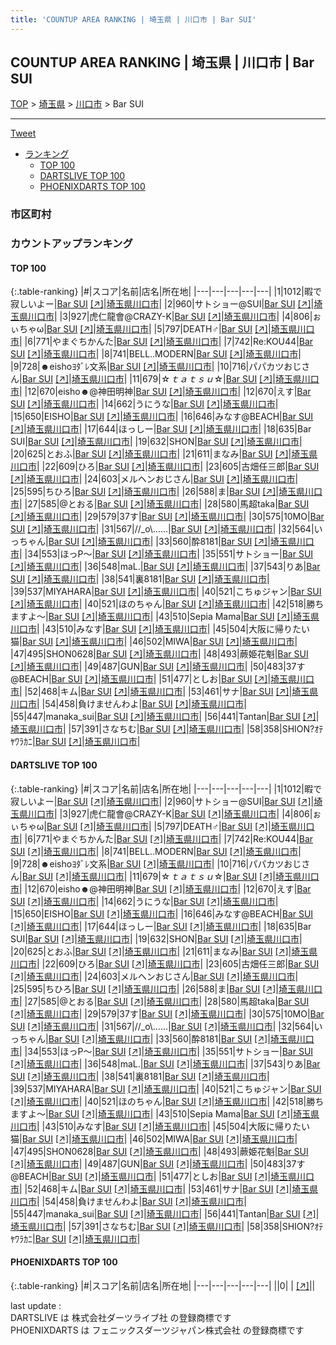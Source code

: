 ```yaml
---
title: 'COUNTUP AREA RANKING | 埼玉県 | 川口市 | Bar SUI'
---
```

## COUNTUP AREA RANKING | 埼玉県 | 川口市 | Bar SUI

[TOP](/darts/rank/) > [埼玉県](/darts/rank/埼玉県/) > [川口市](/darts/rank/埼玉県/川口市/) > Bar SUI

___

<a href="https://twitter.com/share?ref_src=twsrc%5Etfw" data-text="COUNTUP AREA RANKING | 埼玉県川口市Bar SUI" class="twitter-share-button" data-hashtags="DARTSLIVE,PHOENIXDARTS,darts,ダーツ" data-show-count="false">Tweet</a>

* [ランキング](#カウントアップランキング)
    * [TOP 100](#top-100)
    * [DARTSLIVE TOP 100](#dartslive-top-100)
    * [PHOENIXDARTS TOP 100](#phoenixdarts-top-100)

### 市区町村

<ul>

</ul>

### カウントアップランキング

#### TOP 100



{:.table-ranking}
|#|スコア|名前|店名|所在地|
|---|---|---|---|---|
|1|1012|<span class="rank-name-dl">暇で寂しいよー</span>|<a href="/darts/rank/shops/5ec405877f5d0fa525d56fb0e5c39bac.html">Bar SUI</a> <a href="https://search.dartslive.com/jp/shop/5ec405877f5d0fa525d56fb0e5c39bac">[↗]</a>|<a href="/darts/rank/埼玉県/川口市">埼玉県川口市</a>|
|2|960|<span class="rank-name-dl">サトショー@SUI</span>|<a href="/darts/rank/shops/5ec405877f5d0fa525d56fb0e5c39bac.html">Bar SUI</a> <a href="https://search.dartslive.com/jp/shop/5ec405877f5d0fa525d56fb0e5c39bac">[↗]</a>|<a href="/darts/rank/埼玉県/川口市">埼玉県川口市</a>|
|3|927|<span class="rank-name-dl">虎仁龍會@CRAZY-K</span>|<a href="/darts/rank/shops/5ec405877f5d0fa525d56fb0e5c39bac.html">Bar SUI</a> <a href="https://search.dartslive.com/jp/shop/5ec405877f5d0fa525d56fb0e5c39bac">[↗]</a>|<a href="/darts/rank/埼玉県/川口市">埼玉県川口市</a>|
|4|806|<span class="rank-name-dl">ぉぃちゃω</span>|<a href="/darts/rank/shops/5ec405877f5d0fa525d56fb0e5c39bac.html">Bar SUI</a> <a href="https://search.dartslive.com/jp/shop/5ec405877f5d0fa525d56fb0e5c39bac">[↗]</a>|<a href="/darts/rank/埼玉県/川口市">埼玉県川口市</a>|
|5|797|<span class="rank-name-dl">DEATH♂</span>|<a href="/darts/rank/shops/5ec405877f5d0fa525d56fb0e5c39bac.html">Bar SUI</a> <a href="https://search.dartslive.com/jp/shop/5ec405877f5d0fa525d56fb0e5c39bac">[↗]</a>|<a href="/darts/rank/埼玉県/川口市">埼玉県川口市</a>|
|6|771|<span class="rank-name-dl">やまぐちかんた</span>|<a href="/darts/rank/shops/5ec405877f5d0fa525d56fb0e5c39bac.html">Bar SUI</a> <a href="https://search.dartslive.com/jp/shop/5ec405877f5d0fa525d56fb0e5c39bac">[↗]</a>|<a href="/darts/rank/埼玉県/川口市">埼玉県川口市</a>|
|7|742|<span class="rank-name-dl">Re:KOU44</span>|<a href="/darts/rank/shops/5ec405877f5d0fa525d56fb0e5c39bac.html">Bar SUI</a> <a href="https://search.dartslive.com/jp/shop/5ec405877f5d0fa525d56fb0e5c39bac">[↗]</a>|<a href="/darts/rank/埼玉県/川口市">埼玉県川口市</a>|
|8|741|<span class="rank-name-dl">BELL..MODERN</span>|<a href="/darts/rank/shops/5ec405877f5d0fa525d56fb0e5c39bac.html">Bar SUI</a> <a href="https://search.dartslive.com/jp/shop/5ec405877f5d0fa525d56fb0e5c39bac">[↗]</a>|<a href="/darts/rank/埼玉県/川口市">埼玉県川口市</a>|
|9|728|<span class="rank-name-dl">☻eishoﾖﾀﾞﾚ文系</span>|<a href="/darts/rank/shops/5ec405877f5d0fa525d56fb0e5c39bac.html">Bar SUI</a> <a href="https://search.dartslive.com/jp/shop/5ec405877f5d0fa525d56fb0e5c39bac">[↗]</a>|<a href="/darts/rank/埼玉県/川口市">埼玉県川口市</a>|
|10|716|<span class="rank-name-dl">パパカツおじさん</span>|<a href="/darts/rank/shops/5ec405877f5d0fa525d56fb0e5c39bac.html">Bar SUI</a> <a href="https://search.dartslive.com/jp/shop/5ec405877f5d0fa525d56fb0e5c39bac">[↗]</a>|<a href="/darts/rank/埼玉県/川口市">埼玉県川口市</a>|
|11|679|<span class="rank-name-dl">☆*ｔａｔｓｕ*☆</span>|<a href="/darts/rank/shops/5ec405877f5d0fa525d56fb0e5c39bac.html">Bar SUI</a> <a href="https://search.dartslive.com/jp/shop/5ec405877f5d0fa525d56fb0e5c39bac">[↗]</a>|<a href="/darts/rank/埼玉県/川口市">埼玉県川口市</a>|
|12|670|<span class="rank-name-dl">eisho☻@神田明神</span>|<a href="/darts/rank/shops/5ec405877f5d0fa525d56fb0e5c39bac.html">Bar SUI</a> <a href="https://search.dartslive.com/jp/shop/5ec405877f5d0fa525d56fb0e5c39bac">[↗]</a>|<a href="/darts/rank/埼玉県/川口市">埼玉県川口市</a>|
|12|670|<span class="rank-name-dl">えす</span>|<a href="/darts/rank/shops/5ec405877f5d0fa525d56fb0e5c39bac.html">Bar SUI</a> <a href="https://search.dartslive.com/jp/shop/5ec405877f5d0fa525d56fb0e5c39bac">[↗]</a>|<a href="/darts/rank/埼玉県/川口市">埼玉県川口市</a>|
|14|662|<span class="rank-name-dl">うにうな</span>|<a href="/darts/rank/shops/5ec405877f5d0fa525d56fb0e5c39bac.html">Bar SUI</a> <a href="https://search.dartslive.com/jp/shop/5ec405877f5d0fa525d56fb0e5c39bac">[↗]</a>|<a href="/darts/rank/埼玉県/川口市">埼玉県川口市</a>|
|15|650|<span class="rank-name-dl">EISHO</span>|<a href="/darts/rank/shops/5ec405877f5d0fa525d56fb0e5c39bac.html">Bar SUI</a> <a href="https://search.dartslive.com/jp/shop/5ec405877f5d0fa525d56fb0e5c39bac">[↗]</a>|<a href="/darts/rank/埼玉県/川口市">埼玉県川口市</a>|
|16|646|<span class="rank-name-dl">みなす@BEACH</span>|<a href="/darts/rank/shops/5ec405877f5d0fa525d56fb0e5c39bac.html">Bar SUI</a> <a href="https://search.dartslive.com/jp/shop/5ec405877f5d0fa525d56fb0e5c39bac">[↗]</a>|<a href="/darts/rank/埼玉県/川口市">埼玉県川口市</a>|
|17|644|<span class="rank-name-dl">ほっしー</span>|<a href="/darts/rank/shops/5ec405877f5d0fa525d56fb0e5c39bac.html">Bar SUI</a> <a href="https://search.dartslive.com/jp/shop/5ec405877f5d0fa525d56fb0e5c39bac">[↗]</a>|<a href="/darts/rank/埼玉県/川口市">埼玉県川口市</a>|
|18|635|<span class="rank-name-dl">Bar SUI</span>|<a href="/darts/rank/shops/5ec405877f5d0fa525d56fb0e5c39bac.html">Bar SUI</a> <a href="https://search.dartslive.com/jp/shop/5ec405877f5d0fa525d56fb0e5c39bac">[↗]</a>|<a href="/darts/rank/埼玉県/川口市">埼玉県川口市</a>|
|19|632|<span class="rank-name-dl">SHON</span>|<a href="/darts/rank/shops/5ec405877f5d0fa525d56fb0e5c39bac.html">Bar SUI</a> <a href="https://search.dartslive.com/jp/shop/5ec405877f5d0fa525d56fb0e5c39bac">[↗]</a>|<a href="/darts/rank/埼玉県/川口市">埼玉県川口市</a>|
|20|625|<span class="rank-name-dl">とおふ</span>|<a href="/darts/rank/shops/5ec405877f5d0fa525d56fb0e5c39bac.html">Bar SUI</a> <a href="https://search.dartslive.com/jp/shop/5ec405877f5d0fa525d56fb0e5c39bac">[↗]</a>|<a href="/darts/rank/埼玉県/川口市">埼玉県川口市</a>|
|21|611|<span class="rank-name-dl">まなみ</span>|<a href="/darts/rank/shops/5ec405877f5d0fa525d56fb0e5c39bac.html">Bar SUI</a> <a href="https://search.dartslive.com/jp/shop/5ec405877f5d0fa525d56fb0e5c39bac">[↗]</a>|<a href="/darts/rank/埼玉県/川口市">埼玉県川口市</a>|
|22|609|<span class="rank-name-dl">ひろ</span>|<a href="/darts/rank/shops/5ec405877f5d0fa525d56fb0e5c39bac.html">Bar SUI</a> <a href="https://search.dartslive.com/jp/shop/5ec405877f5d0fa525d56fb0e5c39bac">[↗]</a>|<a href="/darts/rank/埼玉県/川口市">埼玉県川口市</a>|
|23|605|<span class="rank-name-dl">古畑任三郎</span>|<a href="/darts/rank/shops/5ec405877f5d0fa525d56fb0e5c39bac.html">Bar SUI</a> <a href="https://search.dartslive.com/jp/shop/5ec405877f5d0fa525d56fb0e5c39bac">[↗]</a>|<a href="/darts/rank/埼玉県/川口市">埼玉県川口市</a>|
|24|603|<span class="rank-name-dl">メルヘンおじさん</span>|<a href="/darts/rank/shops/5ec405877f5d0fa525d56fb0e5c39bac.html">Bar SUI</a> <a href="https://search.dartslive.com/jp/shop/5ec405877f5d0fa525d56fb0e5c39bac">[↗]</a>|<a href="/darts/rank/埼玉県/川口市">埼玉県川口市</a>|
|25|595|<span class="rank-name-dl">ちひろ</span>|<a href="/darts/rank/shops/5ec405877f5d0fa525d56fb0e5c39bac.html">Bar SUI</a> <a href="https://search.dartslive.com/jp/shop/5ec405877f5d0fa525d56fb0e5c39bac">[↗]</a>|<a href="/darts/rank/埼玉県/川口市">埼玉県川口市</a>|
|26|588|<span class="rank-name-dl">ま</span>|<a href="/darts/rank/shops/5ec405877f5d0fa525d56fb0e5c39bac.html">Bar SUI</a> <a href="https://search.dartslive.com/jp/shop/5ec405877f5d0fa525d56fb0e5c39bac">[↗]</a>|<a href="/darts/rank/埼玉県/川口市">埼玉県川口市</a>|
|27|585|<span class="rank-name-dl">@とおる</span>|<a href="/darts/rank/shops/5ec405877f5d0fa525d56fb0e5c39bac.html">Bar SUI</a> <a href="https://search.dartslive.com/jp/shop/5ec405877f5d0fa525d56fb0e5c39bac">[↗]</a>|<a href="/darts/rank/埼玉県/川口市">埼玉県川口市</a>|
|28|580|<span class="rank-name-dl">馬超taka</span>|<a href="/darts/rank/shops/5ec405877f5d0fa525d56fb0e5c39bac.html">Bar SUI</a> <a href="https://search.dartslive.com/jp/shop/5ec405877f5d0fa525d56fb0e5c39bac">[↗]</a>|<a href="/darts/rank/埼玉県/川口市">埼玉県川口市</a>|
|29|579|<span class="rank-name-dl">37す</span>|<a href="/darts/rank/shops/5ec405877f5d0fa525d56fb0e5c39bac.html">Bar SUI</a> <a href="https://search.dartslive.com/jp/shop/5ec405877f5d0fa525d56fb0e5c39bac">[↗]</a>|<a href="/darts/rank/埼玉県/川口市">埼玉県川口市</a>|
|30|575|<span class="rank-name-dl">10MO</span>|<a href="/darts/rank/shops/5ec405877f5d0fa525d56fb0e5c39bac.html">Bar SUI</a> <a href="https://search.dartslive.com/jp/shop/5ec405877f5d0fa525d56fb0e5c39bac">[↗]</a>|<a href="/darts/rank/埼玉県/川口市">埼玉県川口市</a>|
|31|567|<span class="rank-name-dl">//_o\……</span>|<a href="/darts/rank/shops/5ec405877f5d0fa525d56fb0e5c39bac.html">Bar SUI</a> <a href="https://search.dartslive.com/jp/shop/5ec405877f5d0fa525d56fb0e5c39bac">[↗]</a>|<a href="/darts/rank/埼玉県/川口市">埼玉県川口市</a>|
|32|564|<span class="rank-name-dl">いっちゃん</span>|<a href="/darts/rank/shops/5ec405877f5d0fa525d56fb0e5c39bac.html">Bar SUI</a> <a href="https://search.dartslive.com/jp/shop/5ec405877f5d0fa525d56fb0e5c39bac">[↗]</a>|<a href="/darts/rank/埼玉県/川口市">埼玉県川口市</a>|
|33|560|<span class="rank-name-dl">酔8181</span>|<a href="/darts/rank/shops/5ec405877f5d0fa525d56fb0e5c39bac.html">Bar SUI</a> <a href="https://search.dartslive.com/jp/shop/5ec405877f5d0fa525d56fb0e5c39bac">[↗]</a>|<a href="/darts/rank/埼玉県/川口市">埼玉県川口市</a>|
|34|553|<span class="rank-name-dl">ほっP〜</span>|<a href="/darts/rank/shops/5ec405877f5d0fa525d56fb0e5c39bac.html">Bar SUI</a> <a href="https://search.dartslive.com/jp/shop/5ec405877f5d0fa525d56fb0e5c39bac">[↗]</a>|<a href="/darts/rank/埼玉県/川口市">埼玉県川口市</a>|
|35|551|<span class="rank-name-dl">サトショー</span>|<a href="/darts/rank/shops/5ec405877f5d0fa525d56fb0e5c39bac.html">Bar SUI</a> <a href="https://search.dartslive.com/jp/shop/5ec405877f5d0fa525d56fb0e5c39bac">[↗]</a>|<a href="/darts/rank/埼玉県/川口市">埼玉県川口市</a>|
|36|548|<span class="rank-name-dl">maL.</span>|<a href="/darts/rank/shops/5ec405877f5d0fa525d56fb0e5c39bac.html">Bar SUI</a> <a href="https://search.dartslive.com/jp/shop/5ec405877f5d0fa525d56fb0e5c39bac">[↗]</a>|<a href="/darts/rank/埼玉県/川口市">埼玉県川口市</a>|
|37|543|<span class="rank-name-dl">りあ</span>|<a href="/darts/rank/shops/5ec405877f5d0fa525d56fb0e5c39bac.html">Bar SUI</a> <a href="https://search.dartslive.com/jp/shop/5ec405877f5d0fa525d56fb0e5c39bac">[↗]</a>|<a href="/darts/rank/埼玉県/川口市">埼玉県川口市</a>|
|38|541|<span class="rank-name-dl">裏8181</span>|<a href="/darts/rank/shops/5ec405877f5d0fa525d56fb0e5c39bac.html">Bar SUI</a> <a href="https://search.dartslive.com/jp/shop/5ec405877f5d0fa525d56fb0e5c39bac">[↗]</a>|<a href="/darts/rank/埼玉県/川口市">埼玉県川口市</a>|
|39|537|<span class="rank-name-dl">MIYAHARA</span>|<a href="/darts/rank/shops/5ec405877f5d0fa525d56fb0e5c39bac.html">Bar SUI</a> <a href="https://search.dartslive.com/jp/shop/5ec405877f5d0fa525d56fb0e5c39bac">[↗]</a>|<a href="/darts/rank/埼玉県/川口市">埼玉県川口市</a>|
|40|521|<span class="rank-name-dl">こちゅジャン</span>|<a href="/darts/rank/shops/5ec405877f5d0fa525d56fb0e5c39bac.html">Bar SUI</a> <a href="https://search.dartslive.com/jp/shop/5ec405877f5d0fa525d56fb0e5c39bac">[↗]</a>|<a href="/darts/rank/埼玉県/川口市">埼玉県川口市</a>|
|40|521|<span class="rank-name-dl">ほのちゃん</span>|<a href="/darts/rank/shops/5ec405877f5d0fa525d56fb0e5c39bac.html">Bar SUI</a> <a href="https://search.dartslive.com/jp/shop/5ec405877f5d0fa525d56fb0e5c39bac">[↗]</a>|<a href="/darts/rank/埼玉県/川口市">埼玉県川口市</a>|
|42|518|<span class="rank-name-dl">勝ちますよ〜</span>|<a href="/darts/rank/shops/5ec405877f5d0fa525d56fb0e5c39bac.html">Bar SUI</a> <a href="https://search.dartslive.com/jp/shop/5ec405877f5d0fa525d56fb0e5c39bac">[↗]</a>|<a href="/darts/rank/埼玉県/川口市">埼玉県川口市</a>|
|43|510|<span class="rank-name-dl">Sepia Mama</span>|<a href="/darts/rank/shops/5ec405877f5d0fa525d56fb0e5c39bac.html">Bar SUI</a> <a href="https://search.dartslive.com/jp/shop/5ec405877f5d0fa525d56fb0e5c39bac">[↗]</a>|<a href="/darts/rank/埼玉県/川口市">埼玉県川口市</a>|
|43|510|<span class="rank-name-dl">みなす</span>|<a href="/darts/rank/shops/5ec405877f5d0fa525d56fb0e5c39bac.html">Bar SUI</a> <a href="https://search.dartslive.com/jp/shop/5ec405877f5d0fa525d56fb0e5c39bac">[↗]</a>|<a href="/darts/rank/埼玉県/川口市">埼玉県川口市</a>|
|45|504|<span class="rank-name-dl">大阪に帰りたい猫</span>|<a href="/darts/rank/shops/5ec405877f5d0fa525d56fb0e5c39bac.html">Bar SUI</a> <a href="https://search.dartslive.com/jp/shop/5ec405877f5d0fa525d56fb0e5c39bac">[↗]</a>|<a href="/darts/rank/埼玉県/川口市">埼玉県川口市</a>|
|46|502|<span class="rank-name-dl">MIWA</span>|<a href="/darts/rank/shops/5ec405877f5d0fa525d56fb0e5c39bac.html">Bar SUI</a> <a href="https://search.dartslive.com/jp/shop/5ec405877f5d0fa525d56fb0e5c39bac">[↗]</a>|<a href="/darts/rank/埼玉県/川口市">埼玉県川口市</a>|
|47|495|<span class="rank-name-dl">SHON0628</span>|<a href="/darts/rank/shops/5ec405877f5d0fa525d56fb0e5c39bac.html">Bar SUI</a> <a href="https://search.dartslive.com/jp/shop/5ec405877f5d0fa525d56fb0e5c39bac">[↗]</a>|<a href="/darts/rank/埼玉県/川口市">埼玉県川口市</a>|
|48|493|<span class="rank-name-dl">蕨姫花魁</span>|<a href="/darts/rank/shops/5ec405877f5d0fa525d56fb0e5c39bac.html">Bar SUI</a> <a href="https://search.dartslive.com/jp/shop/5ec405877f5d0fa525d56fb0e5c39bac">[↗]</a>|<a href="/darts/rank/埼玉県/川口市">埼玉県川口市</a>|
|49|487|<span class="rank-name-dl">GUN</span>|<a href="/darts/rank/shops/5ec405877f5d0fa525d56fb0e5c39bac.html">Bar SUI</a> <a href="https://search.dartslive.com/jp/shop/5ec405877f5d0fa525d56fb0e5c39bac">[↗]</a>|<a href="/darts/rank/埼玉県/川口市">埼玉県川口市</a>|
|50|483|<span class="rank-name-dl">37す@BEACH</span>|<a href="/darts/rank/shops/5ec405877f5d0fa525d56fb0e5c39bac.html">Bar SUI</a> <a href="https://search.dartslive.com/jp/shop/5ec405877f5d0fa525d56fb0e5c39bac">[↗]</a>|<a href="/darts/rank/埼玉県/川口市">埼玉県川口市</a>|
|51|477|<span class="rank-name-dl">としお</span>|<a href="/darts/rank/shops/5ec405877f5d0fa525d56fb0e5c39bac.html">Bar SUI</a> <a href="https://search.dartslive.com/jp/shop/5ec405877f5d0fa525d56fb0e5c39bac">[↗]</a>|<a href="/darts/rank/埼玉県/川口市">埼玉県川口市</a>|
|52|468|<span class="rank-name-dl">キム</span>|<a href="/darts/rank/shops/5ec405877f5d0fa525d56fb0e5c39bac.html">Bar SUI</a> <a href="https://search.dartslive.com/jp/shop/5ec405877f5d0fa525d56fb0e5c39bac">[↗]</a>|<a href="/darts/rank/埼玉県/川口市">埼玉県川口市</a>|
|53|461|<span class="rank-name-dl">サナ</span>|<a href="/darts/rank/shops/5ec405877f5d0fa525d56fb0e5c39bac.html">Bar SUI</a> <a href="https://search.dartslive.com/jp/shop/5ec405877f5d0fa525d56fb0e5c39bac">[↗]</a>|<a href="/darts/rank/埼玉県/川口市">埼玉県川口市</a>|
|54|458|<span class="rank-name-dl">負けませんわよ</span>|<a href="/darts/rank/shops/5ec405877f5d0fa525d56fb0e5c39bac.html">Bar SUI</a> <a href="https://search.dartslive.com/jp/shop/5ec405877f5d0fa525d56fb0e5c39bac">[↗]</a>|<a href="/darts/rank/埼玉県/川口市">埼玉県川口市</a>|
|55|447|<span class="rank-name-dl">manaka_sui</span>|<a href="/darts/rank/shops/5ec405877f5d0fa525d56fb0e5c39bac.html">Bar SUI</a> <a href="https://search.dartslive.com/jp/shop/5ec405877f5d0fa525d56fb0e5c39bac">[↗]</a>|<a href="/darts/rank/埼玉県/川口市">埼玉県川口市</a>|
|56|441|<span class="rank-name-dl">Tantan</span>|<a href="/darts/rank/shops/5ec405877f5d0fa525d56fb0e5c39bac.html">Bar SUI</a> <a href="https://search.dartslive.com/jp/shop/5ec405877f5d0fa525d56fb0e5c39bac">[↗]</a>|<a href="/darts/rank/埼玉県/川口市">埼玉県川口市</a>|
|57|391|<span class="rank-name-dl">さなちむ</span>|<a href="/darts/rank/shops/5ec405877f5d0fa525d56fb0e5c39bac.html">Bar SUI</a> <a href="https://search.dartslive.com/jp/shop/5ec405877f5d0fa525d56fb0e5c39bac">[↗]</a>|<a href="/darts/rank/埼玉県/川口市">埼玉県川口市</a>|
|58|358|<span class="rank-name-dl">SHION?ｵﾃﾔﾜﾗｶﾆ</span>|<a href="/darts/rank/shops/5ec405877f5d0fa525d56fb0e5c39bac.html">Bar SUI</a> <a href="https://search.dartslive.com/jp/shop/5ec405877f5d0fa525d56fb0e5c39bac">[↗]</a>|<a href="/darts/rank/埼玉県/川口市">埼玉県川口市</a>|


#### DARTSLIVE TOP 100



{:.table-ranking}
|#|スコア|名前|店名|所在地|
|---|---|---|---|---|
|1|1012|<span class="rank-name-dl">暇で寂しいよー</span>|<a href="/darts/rank/shops/5ec405877f5d0fa525d56fb0e5c39bac.html">Bar SUI</a> <a href="https://search.dartslive.com/jp/shop/5ec405877f5d0fa525d56fb0e5c39bac">[↗]</a>|<a href="/darts/rank/埼玉県/川口市">埼玉県川口市</a>|
|2|960|<span class="rank-name-dl">サトショー@SUI</span>|<a href="/darts/rank/shops/5ec405877f5d0fa525d56fb0e5c39bac.html">Bar SUI</a> <a href="https://search.dartslive.com/jp/shop/5ec405877f5d0fa525d56fb0e5c39bac">[↗]</a>|<a href="/darts/rank/埼玉県/川口市">埼玉県川口市</a>|
|3|927|<span class="rank-name-dl">虎仁龍會@CRAZY-K</span>|<a href="/darts/rank/shops/5ec405877f5d0fa525d56fb0e5c39bac.html">Bar SUI</a> <a href="https://search.dartslive.com/jp/shop/5ec405877f5d0fa525d56fb0e5c39bac">[↗]</a>|<a href="/darts/rank/埼玉県/川口市">埼玉県川口市</a>|
|4|806|<span class="rank-name-dl">ぉぃちゃω</span>|<a href="/darts/rank/shops/5ec405877f5d0fa525d56fb0e5c39bac.html">Bar SUI</a> <a href="https://search.dartslive.com/jp/shop/5ec405877f5d0fa525d56fb0e5c39bac">[↗]</a>|<a href="/darts/rank/埼玉県/川口市">埼玉県川口市</a>|
|5|797|<span class="rank-name-dl">DEATH♂</span>|<a href="/darts/rank/shops/5ec405877f5d0fa525d56fb0e5c39bac.html">Bar SUI</a> <a href="https://search.dartslive.com/jp/shop/5ec405877f5d0fa525d56fb0e5c39bac">[↗]</a>|<a href="/darts/rank/埼玉県/川口市">埼玉県川口市</a>|
|6|771|<span class="rank-name-dl">やまぐちかんた</span>|<a href="/darts/rank/shops/5ec405877f5d0fa525d56fb0e5c39bac.html">Bar SUI</a> <a href="https://search.dartslive.com/jp/shop/5ec405877f5d0fa525d56fb0e5c39bac">[↗]</a>|<a href="/darts/rank/埼玉県/川口市">埼玉県川口市</a>|
|7|742|<span class="rank-name-dl">Re:KOU44</span>|<a href="/darts/rank/shops/5ec405877f5d0fa525d56fb0e5c39bac.html">Bar SUI</a> <a href="https://search.dartslive.com/jp/shop/5ec405877f5d0fa525d56fb0e5c39bac">[↗]</a>|<a href="/darts/rank/埼玉県/川口市">埼玉県川口市</a>|
|8|741|<span class="rank-name-dl">BELL..MODERN</span>|<a href="/darts/rank/shops/5ec405877f5d0fa525d56fb0e5c39bac.html">Bar SUI</a> <a href="https://search.dartslive.com/jp/shop/5ec405877f5d0fa525d56fb0e5c39bac">[↗]</a>|<a href="/darts/rank/埼玉県/川口市">埼玉県川口市</a>|
|9|728|<span class="rank-name-dl">☻eishoﾖﾀﾞﾚ文系</span>|<a href="/darts/rank/shops/5ec405877f5d0fa525d56fb0e5c39bac.html">Bar SUI</a> <a href="https://search.dartslive.com/jp/shop/5ec405877f5d0fa525d56fb0e5c39bac">[↗]</a>|<a href="/darts/rank/埼玉県/川口市">埼玉県川口市</a>|
|10|716|<span class="rank-name-dl">パパカツおじさん</span>|<a href="/darts/rank/shops/5ec405877f5d0fa525d56fb0e5c39bac.html">Bar SUI</a> <a href="https://search.dartslive.com/jp/shop/5ec405877f5d0fa525d56fb0e5c39bac">[↗]</a>|<a href="/darts/rank/埼玉県/川口市">埼玉県川口市</a>|
|11|679|<span class="rank-name-dl">☆*ｔａｔｓｕ*☆</span>|<a href="/darts/rank/shops/5ec405877f5d0fa525d56fb0e5c39bac.html">Bar SUI</a> <a href="https://search.dartslive.com/jp/shop/5ec405877f5d0fa525d56fb0e5c39bac">[↗]</a>|<a href="/darts/rank/埼玉県/川口市">埼玉県川口市</a>|
|12|670|<span class="rank-name-dl">eisho☻@神田明神</span>|<a href="/darts/rank/shops/5ec405877f5d0fa525d56fb0e5c39bac.html">Bar SUI</a> <a href="https://search.dartslive.com/jp/shop/5ec405877f5d0fa525d56fb0e5c39bac">[↗]</a>|<a href="/darts/rank/埼玉県/川口市">埼玉県川口市</a>|
|12|670|<span class="rank-name-dl">えす</span>|<a href="/darts/rank/shops/5ec405877f5d0fa525d56fb0e5c39bac.html">Bar SUI</a> <a href="https://search.dartslive.com/jp/shop/5ec405877f5d0fa525d56fb0e5c39bac">[↗]</a>|<a href="/darts/rank/埼玉県/川口市">埼玉県川口市</a>|
|14|662|<span class="rank-name-dl">うにうな</span>|<a href="/darts/rank/shops/5ec405877f5d0fa525d56fb0e5c39bac.html">Bar SUI</a> <a href="https://search.dartslive.com/jp/shop/5ec405877f5d0fa525d56fb0e5c39bac">[↗]</a>|<a href="/darts/rank/埼玉県/川口市">埼玉県川口市</a>|
|15|650|<span class="rank-name-dl">EISHO</span>|<a href="/darts/rank/shops/5ec405877f5d0fa525d56fb0e5c39bac.html">Bar SUI</a> <a href="https://search.dartslive.com/jp/shop/5ec405877f5d0fa525d56fb0e5c39bac">[↗]</a>|<a href="/darts/rank/埼玉県/川口市">埼玉県川口市</a>|
|16|646|<span class="rank-name-dl">みなす@BEACH</span>|<a href="/darts/rank/shops/5ec405877f5d0fa525d56fb0e5c39bac.html">Bar SUI</a> <a href="https://search.dartslive.com/jp/shop/5ec405877f5d0fa525d56fb0e5c39bac">[↗]</a>|<a href="/darts/rank/埼玉県/川口市">埼玉県川口市</a>|
|17|644|<span class="rank-name-dl">ほっしー</span>|<a href="/darts/rank/shops/5ec405877f5d0fa525d56fb0e5c39bac.html">Bar SUI</a> <a href="https://search.dartslive.com/jp/shop/5ec405877f5d0fa525d56fb0e5c39bac">[↗]</a>|<a href="/darts/rank/埼玉県/川口市">埼玉県川口市</a>|
|18|635|<span class="rank-name-dl">Bar SUI</span>|<a href="/darts/rank/shops/5ec405877f5d0fa525d56fb0e5c39bac.html">Bar SUI</a> <a href="https://search.dartslive.com/jp/shop/5ec405877f5d0fa525d56fb0e5c39bac">[↗]</a>|<a href="/darts/rank/埼玉県/川口市">埼玉県川口市</a>|
|19|632|<span class="rank-name-dl">SHON</span>|<a href="/darts/rank/shops/5ec405877f5d0fa525d56fb0e5c39bac.html">Bar SUI</a> <a href="https://search.dartslive.com/jp/shop/5ec405877f5d0fa525d56fb0e5c39bac">[↗]</a>|<a href="/darts/rank/埼玉県/川口市">埼玉県川口市</a>|
|20|625|<span class="rank-name-dl">とおふ</span>|<a href="/darts/rank/shops/5ec405877f5d0fa525d56fb0e5c39bac.html">Bar SUI</a> <a href="https://search.dartslive.com/jp/shop/5ec405877f5d0fa525d56fb0e5c39bac">[↗]</a>|<a href="/darts/rank/埼玉県/川口市">埼玉県川口市</a>|
|21|611|<span class="rank-name-dl">まなみ</span>|<a href="/darts/rank/shops/5ec405877f5d0fa525d56fb0e5c39bac.html">Bar SUI</a> <a href="https://search.dartslive.com/jp/shop/5ec405877f5d0fa525d56fb0e5c39bac">[↗]</a>|<a href="/darts/rank/埼玉県/川口市">埼玉県川口市</a>|
|22|609|<span class="rank-name-dl">ひろ</span>|<a href="/darts/rank/shops/5ec405877f5d0fa525d56fb0e5c39bac.html">Bar SUI</a> <a href="https://search.dartslive.com/jp/shop/5ec405877f5d0fa525d56fb0e5c39bac">[↗]</a>|<a href="/darts/rank/埼玉県/川口市">埼玉県川口市</a>|
|23|605|<span class="rank-name-dl">古畑任三郎</span>|<a href="/darts/rank/shops/5ec405877f5d0fa525d56fb0e5c39bac.html">Bar SUI</a> <a href="https://search.dartslive.com/jp/shop/5ec405877f5d0fa525d56fb0e5c39bac">[↗]</a>|<a href="/darts/rank/埼玉県/川口市">埼玉県川口市</a>|
|24|603|<span class="rank-name-dl">メルヘンおじさん</span>|<a href="/darts/rank/shops/5ec405877f5d0fa525d56fb0e5c39bac.html">Bar SUI</a> <a href="https://search.dartslive.com/jp/shop/5ec405877f5d0fa525d56fb0e5c39bac">[↗]</a>|<a href="/darts/rank/埼玉県/川口市">埼玉県川口市</a>|
|25|595|<span class="rank-name-dl">ちひろ</span>|<a href="/darts/rank/shops/5ec405877f5d0fa525d56fb0e5c39bac.html">Bar SUI</a> <a href="https://search.dartslive.com/jp/shop/5ec405877f5d0fa525d56fb0e5c39bac">[↗]</a>|<a href="/darts/rank/埼玉県/川口市">埼玉県川口市</a>|
|26|588|<span class="rank-name-dl">ま</span>|<a href="/darts/rank/shops/5ec405877f5d0fa525d56fb0e5c39bac.html">Bar SUI</a> <a href="https://search.dartslive.com/jp/shop/5ec405877f5d0fa525d56fb0e5c39bac">[↗]</a>|<a href="/darts/rank/埼玉県/川口市">埼玉県川口市</a>|
|27|585|<span class="rank-name-dl">@とおる</span>|<a href="/darts/rank/shops/5ec405877f5d0fa525d56fb0e5c39bac.html">Bar SUI</a> <a href="https://search.dartslive.com/jp/shop/5ec405877f5d0fa525d56fb0e5c39bac">[↗]</a>|<a href="/darts/rank/埼玉県/川口市">埼玉県川口市</a>|
|28|580|<span class="rank-name-dl">馬超taka</span>|<a href="/darts/rank/shops/5ec405877f5d0fa525d56fb0e5c39bac.html">Bar SUI</a> <a href="https://search.dartslive.com/jp/shop/5ec405877f5d0fa525d56fb0e5c39bac">[↗]</a>|<a href="/darts/rank/埼玉県/川口市">埼玉県川口市</a>|
|29|579|<span class="rank-name-dl">37す</span>|<a href="/darts/rank/shops/5ec405877f5d0fa525d56fb0e5c39bac.html">Bar SUI</a> <a href="https://search.dartslive.com/jp/shop/5ec405877f5d0fa525d56fb0e5c39bac">[↗]</a>|<a href="/darts/rank/埼玉県/川口市">埼玉県川口市</a>|
|30|575|<span class="rank-name-dl">10MO</span>|<a href="/darts/rank/shops/5ec405877f5d0fa525d56fb0e5c39bac.html">Bar SUI</a> <a href="https://search.dartslive.com/jp/shop/5ec405877f5d0fa525d56fb0e5c39bac">[↗]</a>|<a href="/darts/rank/埼玉県/川口市">埼玉県川口市</a>|
|31|567|<span class="rank-name-dl">//_o\……</span>|<a href="/darts/rank/shops/5ec405877f5d0fa525d56fb0e5c39bac.html">Bar SUI</a> <a href="https://search.dartslive.com/jp/shop/5ec405877f5d0fa525d56fb0e5c39bac">[↗]</a>|<a href="/darts/rank/埼玉県/川口市">埼玉県川口市</a>|
|32|564|<span class="rank-name-dl">いっちゃん</span>|<a href="/darts/rank/shops/5ec405877f5d0fa525d56fb0e5c39bac.html">Bar SUI</a> <a href="https://search.dartslive.com/jp/shop/5ec405877f5d0fa525d56fb0e5c39bac">[↗]</a>|<a href="/darts/rank/埼玉県/川口市">埼玉県川口市</a>|
|33|560|<span class="rank-name-dl">酔8181</span>|<a href="/darts/rank/shops/5ec405877f5d0fa525d56fb0e5c39bac.html">Bar SUI</a> <a href="https://search.dartslive.com/jp/shop/5ec405877f5d0fa525d56fb0e5c39bac">[↗]</a>|<a href="/darts/rank/埼玉県/川口市">埼玉県川口市</a>|
|34|553|<span class="rank-name-dl">ほっP〜</span>|<a href="/darts/rank/shops/5ec405877f5d0fa525d56fb0e5c39bac.html">Bar SUI</a> <a href="https://search.dartslive.com/jp/shop/5ec405877f5d0fa525d56fb0e5c39bac">[↗]</a>|<a href="/darts/rank/埼玉県/川口市">埼玉県川口市</a>|
|35|551|<span class="rank-name-dl">サトショー</span>|<a href="/darts/rank/shops/5ec405877f5d0fa525d56fb0e5c39bac.html">Bar SUI</a> <a href="https://search.dartslive.com/jp/shop/5ec405877f5d0fa525d56fb0e5c39bac">[↗]</a>|<a href="/darts/rank/埼玉県/川口市">埼玉県川口市</a>|
|36|548|<span class="rank-name-dl">maL.</span>|<a href="/darts/rank/shops/5ec405877f5d0fa525d56fb0e5c39bac.html">Bar SUI</a> <a href="https://search.dartslive.com/jp/shop/5ec405877f5d0fa525d56fb0e5c39bac">[↗]</a>|<a href="/darts/rank/埼玉県/川口市">埼玉県川口市</a>|
|37|543|<span class="rank-name-dl">りあ</span>|<a href="/darts/rank/shops/5ec405877f5d0fa525d56fb0e5c39bac.html">Bar SUI</a> <a href="https://search.dartslive.com/jp/shop/5ec405877f5d0fa525d56fb0e5c39bac">[↗]</a>|<a href="/darts/rank/埼玉県/川口市">埼玉県川口市</a>|
|38|541|<span class="rank-name-dl">裏8181</span>|<a href="/darts/rank/shops/5ec405877f5d0fa525d56fb0e5c39bac.html">Bar SUI</a> <a href="https://search.dartslive.com/jp/shop/5ec405877f5d0fa525d56fb0e5c39bac">[↗]</a>|<a href="/darts/rank/埼玉県/川口市">埼玉県川口市</a>|
|39|537|<span class="rank-name-dl">MIYAHARA</span>|<a href="/darts/rank/shops/5ec405877f5d0fa525d56fb0e5c39bac.html">Bar SUI</a> <a href="https://search.dartslive.com/jp/shop/5ec405877f5d0fa525d56fb0e5c39bac">[↗]</a>|<a href="/darts/rank/埼玉県/川口市">埼玉県川口市</a>|
|40|521|<span class="rank-name-dl">こちゅジャン</span>|<a href="/darts/rank/shops/5ec405877f5d0fa525d56fb0e5c39bac.html">Bar SUI</a> <a href="https://search.dartslive.com/jp/shop/5ec405877f5d0fa525d56fb0e5c39bac">[↗]</a>|<a href="/darts/rank/埼玉県/川口市">埼玉県川口市</a>|
|40|521|<span class="rank-name-dl">ほのちゃん</span>|<a href="/darts/rank/shops/5ec405877f5d0fa525d56fb0e5c39bac.html">Bar SUI</a> <a href="https://search.dartslive.com/jp/shop/5ec405877f5d0fa525d56fb0e5c39bac">[↗]</a>|<a href="/darts/rank/埼玉県/川口市">埼玉県川口市</a>|
|42|518|<span class="rank-name-dl">勝ちますよ〜</span>|<a href="/darts/rank/shops/5ec405877f5d0fa525d56fb0e5c39bac.html">Bar SUI</a> <a href="https://search.dartslive.com/jp/shop/5ec405877f5d0fa525d56fb0e5c39bac">[↗]</a>|<a href="/darts/rank/埼玉県/川口市">埼玉県川口市</a>|
|43|510|<span class="rank-name-dl">Sepia Mama</span>|<a href="/darts/rank/shops/5ec405877f5d0fa525d56fb0e5c39bac.html">Bar SUI</a> <a href="https://search.dartslive.com/jp/shop/5ec405877f5d0fa525d56fb0e5c39bac">[↗]</a>|<a href="/darts/rank/埼玉県/川口市">埼玉県川口市</a>|
|43|510|<span class="rank-name-dl">みなす</span>|<a href="/darts/rank/shops/5ec405877f5d0fa525d56fb0e5c39bac.html">Bar SUI</a> <a href="https://search.dartslive.com/jp/shop/5ec405877f5d0fa525d56fb0e5c39bac">[↗]</a>|<a href="/darts/rank/埼玉県/川口市">埼玉県川口市</a>|
|45|504|<span class="rank-name-dl">大阪に帰りたい猫</span>|<a href="/darts/rank/shops/5ec405877f5d0fa525d56fb0e5c39bac.html">Bar SUI</a> <a href="https://search.dartslive.com/jp/shop/5ec405877f5d0fa525d56fb0e5c39bac">[↗]</a>|<a href="/darts/rank/埼玉県/川口市">埼玉県川口市</a>|
|46|502|<span class="rank-name-dl">MIWA</span>|<a href="/darts/rank/shops/5ec405877f5d0fa525d56fb0e5c39bac.html">Bar SUI</a> <a href="https://search.dartslive.com/jp/shop/5ec405877f5d0fa525d56fb0e5c39bac">[↗]</a>|<a href="/darts/rank/埼玉県/川口市">埼玉県川口市</a>|
|47|495|<span class="rank-name-dl">SHON0628</span>|<a href="/darts/rank/shops/5ec405877f5d0fa525d56fb0e5c39bac.html">Bar SUI</a> <a href="https://search.dartslive.com/jp/shop/5ec405877f5d0fa525d56fb0e5c39bac">[↗]</a>|<a href="/darts/rank/埼玉県/川口市">埼玉県川口市</a>|
|48|493|<span class="rank-name-dl">蕨姫花魁</span>|<a href="/darts/rank/shops/5ec405877f5d0fa525d56fb0e5c39bac.html">Bar SUI</a> <a href="https://search.dartslive.com/jp/shop/5ec405877f5d0fa525d56fb0e5c39bac">[↗]</a>|<a href="/darts/rank/埼玉県/川口市">埼玉県川口市</a>|
|49|487|<span class="rank-name-dl">GUN</span>|<a href="/darts/rank/shops/5ec405877f5d0fa525d56fb0e5c39bac.html">Bar SUI</a> <a href="https://search.dartslive.com/jp/shop/5ec405877f5d0fa525d56fb0e5c39bac">[↗]</a>|<a href="/darts/rank/埼玉県/川口市">埼玉県川口市</a>|
|50|483|<span class="rank-name-dl">37す@BEACH</span>|<a href="/darts/rank/shops/5ec405877f5d0fa525d56fb0e5c39bac.html">Bar SUI</a> <a href="https://search.dartslive.com/jp/shop/5ec405877f5d0fa525d56fb0e5c39bac">[↗]</a>|<a href="/darts/rank/埼玉県/川口市">埼玉県川口市</a>|
|51|477|<span class="rank-name-dl">としお</span>|<a href="/darts/rank/shops/5ec405877f5d0fa525d56fb0e5c39bac.html">Bar SUI</a> <a href="https://search.dartslive.com/jp/shop/5ec405877f5d0fa525d56fb0e5c39bac">[↗]</a>|<a href="/darts/rank/埼玉県/川口市">埼玉県川口市</a>|
|52|468|<span class="rank-name-dl">キム</span>|<a href="/darts/rank/shops/5ec405877f5d0fa525d56fb0e5c39bac.html">Bar SUI</a> <a href="https://search.dartslive.com/jp/shop/5ec405877f5d0fa525d56fb0e5c39bac">[↗]</a>|<a href="/darts/rank/埼玉県/川口市">埼玉県川口市</a>|
|53|461|<span class="rank-name-dl">サナ</span>|<a href="/darts/rank/shops/5ec405877f5d0fa525d56fb0e5c39bac.html">Bar SUI</a> <a href="https://search.dartslive.com/jp/shop/5ec405877f5d0fa525d56fb0e5c39bac">[↗]</a>|<a href="/darts/rank/埼玉県/川口市">埼玉県川口市</a>|
|54|458|<span class="rank-name-dl">負けませんわよ</span>|<a href="/darts/rank/shops/5ec405877f5d0fa525d56fb0e5c39bac.html">Bar SUI</a> <a href="https://search.dartslive.com/jp/shop/5ec405877f5d0fa525d56fb0e5c39bac">[↗]</a>|<a href="/darts/rank/埼玉県/川口市">埼玉県川口市</a>|
|55|447|<span class="rank-name-dl">manaka_sui</span>|<a href="/darts/rank/shops/5ec405877f5d0fa525d56fb0e5c39bac.html">Bar SUI</a> <a href="https://search.dartslive.com/jp/shop/5ec405877f5d0fa525d56fb0e5c39bac">[↗]</a>|<a href="/darts/rank/埼玉県/川口市">埼玉県川口市</a>|
|56|441|<span class="rank-name-dl">Tantan</span>|<a href="/darts/rank/shops/5ec405877f5d0fa525d56fb0e5c39bac.html">Bar SUI</a> <a href="https://search.dartslive.com/jp/shop/5ec405877f5d0fa525d56fb0e5c39bac">[↗]</a>|<a href="/darts/rank/埼玉県/川口市">埼玉県川口市</a>|
|57|391|<span class="rank-name-dl">さなちむ</span>|<a href="/darts/rank/shops/5ec405877f5d0fa525d56fb0e5c39bac.html">Bar SUI</a> <a href="https://search.dartslive.com/jp/shop/5ec405877f5d0fa525d56fb0e5c39bac">[↗]</a>|<a href="/darts/rank/埼玉県/川口市">埼玉県川口市</a>|
|58|358|<span class="rank-name-dl">SHION?ｵﾃﾔﾜﾗｶﾆ</span>|<a href="/darts/rank/shops/5ec405877f5d0fa525d56fb0e5c39bac.html">Bar SUI</a> <a href="https://search.dartslive.com/jp/shop/5ec405877f5d0fa525d56fb0e5c39bac">[↗]</a>|<a href="/darts/rank/埼玉県/川口市">埼玉県川口市</a>|


#### PHOENIXDARTS TOP 100



{:.table-ranking}
|#|スコア|名前|店名|所在地|
|---|---|---|---|---|
||0|<span class="rank-name-dl"> </span>|<a href="/darts/rank/shops/.html"></a> <a href="">[↗]</a>|<a href="/darts/rank//"></a>|


<div class="footer border-top border-gray-light mt-5 pt-3 text-right text-gray">
    last update : <span style="font-weight: italic" id="foot_last_modified"></span><br />
    DARTSLIVE は 株式会社ダーツライブ社 の登録商標です<br />
    PHOENIXDARTS は フェニックスダーツジャパン株式会社 の登録商標です<br />
</div>

<script src="https://cdnjs.cloudflare.com/ajax/libs/jquery.tablesorter/2.31.3/js/jquery.tablesorter.min.js" integrity="sha512-qzgd5cYSZcosqpzpn7zF2ZId8f/8CHmFKZ8j7mU4OUXTNRd5g+ZHBPsgKEwoqxCtdQvExE5LprwwPAgoicguNg==" crossorigin="anonymous" referrerpolicy="no-referrer"></script>
<link rel="stylesheet" href="https://cdnjs.cloudflare.com/ajax/libs/jquery.tablesorter/2.31.3/css/theme.default.min.css" integrity="sha512-wghhOJkjQX0Lh3NSWvNKeZ0ZpNn+SPVXX1Qyc9OCaogADktxrBiBdKGDoqVUOyhStvMBmJQ8ZdMHiR3wuEq8+w==" crossorigin="anonymous" referrerpolicy="no-referrer" />
<script>
$(function() {
    $(".table-ranking").tablesorter({sortList:[[0, 0]]});
    $("#foot_last_modified").text(formatDate(new Date(document.lastModified), 'yyyy-MM-dd HH:mm:ss'));
});
</script>

<script async src="https://platform.twitter.com/widgets.js" charset="utf-8"></script>
